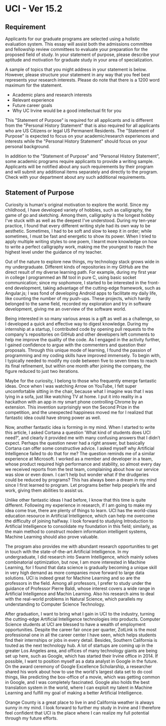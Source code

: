 # UCI - Ver 15.2

## Requirement

Applicants for our graduate programs are selected using a holistic evaluation system. This essay will assist both the admissions committee and fellowship review committees to evaluate your preparation for the proposed field of study. In your statement of purpose, please describe your aptitude and motivation for graduate study in your area of specialization.

A sample of topics that you might address in your statement is below. However, please structure your statement in any way that you feel best represents your research interests. Please do note that there is a 1200 word maximum for the statement.

* Academic plans and research interests
* Relevant experience
* Future career goals
* Why UC Irvine would be a good intellectual fit for you

This "Statement of Purpose" is required for all applicants and is different from the "Personal History Statement" that is also required for all applicants who are US Citizens or legal US Permanent Residents. The "Statement of Purpose" is expected to focus on your academic/research experiences and interests while the "Personal History Statement" should focus on your personal background.

In addition to the "Statement of Purpose" and "Personal History Statement", some academic programs require applicants to provide a writing sample. Applicants will be notified about any such requirements by their program and will submit any additional items separately and directly to the program. Check with your department about any such additional requirements.

## Statement of Purpose

Curiosity is human's original motivation to explore the world. Since my childhood, I have developed variety of hobbies, such as calligraphy, the game of go and sketching. Among them, calligraphy is the longest hobby I've stuck with as well as the deepest I've understood. During my ten-year practice, I found that every different writing style had its own way to be aesthetic. Sometimes, I had to be soft and slow to keep it in order; while sometimes, I must be fast and energetic to show its power. When I tried to apply multiple writing styles to one poem, I learnt more knowledge on how to write a perfect calligraphy work, making me the youngest to reach the highest level under the guidance of my teacher.

Out of the nature to explore new things, my technology stack grows wide in my undergraduate. Different kinds of repositories in my GitHub are the direct result of my diverse learning path. For example, during my first year in college I programmed an IM tool in pure C, using basic socket communication; since my sophomore, I started to be interested in the front-end development, taking advantage of the cutting-edge framework, such as Angular.js; I was fond of developing Android apps to facilitate my daily life, like counting the number of my push-ups. These projects, which hardly belonged to the same field, recorded my exploration and try in software development, giving me an overview of the software world.

Being interested in so many various areas is a gift as well as a challenge, so I developed a quick and effective way to digest knowledge. During my internship at a startup, I contributed code by opening pull requests to the company's repositories on GitHub and other developers left comments to help me improve the quality of the code. As I engaged in the activity further, I gained confidence to argue with the commenters and question their proposals. Through this unique mode of learning, I found the passion of programming and my coding skills have improved immensely. To begin with, I typically needed to modify my code between five to seven times to reach its final refinement, but within one month after joining the company, the figure reduced to just two iterations.

Maybe for the curiosity, I belong to those who frequently emerge fantastic ideas. Once when I was watching Arrow on YouTube, I felt super uncomfortable sitting in the chair, because what I imagine was that I was lying in a sofa, just like watching TV at home. I put it into reality in a hackathon with an app in my smart phone controlling Chrome by an extension. This invention surprisingly won the Second Prize in the competition, and the unexpected happiness moved me for I realized that fantastic idea could have strong power as well.

Now, another fantastic idea is forming in my mind. When I started to write this article, I asked Cortana a question 'What kind of students does UCI need?', and clearly it provided me with many confusing answers that I didn’t expect. Perhaps the question never had a right answer, but basically Cortana can offer some constructive advice. I asked myself why Artificial Intelligence failed to do that for me? The question reminds me of a similar experience at Microsoft. I worked as a member and developer in a team, whose product required high performance and stability, so almost every day we received reports from the test team, complaining about how our service was slow or even down. I can't help but wonder what if the drudgeries could be reduced by programs? This has always been a dream in my mind since I first learned to program. Let programs better help people’s life and work, giving them abilities to assist us.

Unlike other fantastic ideas I had before, I know that this time is quite different. Following my experience in research, if I am going to make my idea come true, there are plenty of things to learn. UCI has the world-class education resource in Artificial Intelligence, which can help me overcome the difficulty of joining halfway. I look forward to studying Introduction to Artificial Intelligence to consolidate my foundation in this field; similarly, as the main method to construct modern information intelligent systems, Machine Learning should also prove valuable.

The program also provides me with abundant research opportunities to get in touch with the state-of-the-art Artificial Intelligence. In my undergraduate, I did research into Swarm Intelligence, which mainly solves combinatorial optimization, but now, I am more interested in Machine Learning, for I found that data science is gradually becoming a unique skill in very high demand as more companies move forward to large data solutions. UCI is indeed great for Machine Learning and so are the professors in the field. Among all professors, I prefer to study under the guidance of Professor Pierre Baldi, whose interest covers a wide range in Artificial Intelligence and Machin Learning. Also his research aims to deal with the real-world problems in Natural Science, which parallels my understanding to Computer Science Technology.

After graduation, I want to bring what I gain in UCI to the industry, turning the cutting-edge Artificial Intelligence technologies into products. Computer Science students at UCI are blessed to have a wealth of employment opportunities. Despite the career fair once per quarter, ZotLink is the most professional one in all the career center I have seen, which helps students find their internships or jobs in every detail. Besides, Southern California is touted as the next technology hub. A lot of startups are coming up in the greater Los Angeles area, and offices of many technology giants are being set up here, such as Google, which has started their Irvine office in 2014. If possible, I want to position myself as a data analyst in Google in the future. On the award ceremony of Google Excellence Scholarship, a researcher shared his work about how to use the world's largest data set to do cool things, like predicting the box-office of a movie, which was getting common in Google, and I was completely fascinated. Google also holds the best translation system in the world, where I can exploit my talent in Machine Learning and fulfill my goal of making a better Artificial Intelligence.

Orange County is a great place to live in and California weather is always sunny in my mind. I look forward to further my study in Irvine and I therefore feel confident that UCI is the place where I can realize my full potential through my future efforts.

